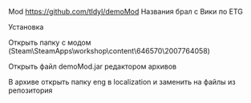 Mod https://github.com/tldyl/demoMod
Названия брал с Вики по ETG

Установка

Открыть папку с модом (Steam\SteamApps\workshop\content\646570\2007764058)

Открыть файл demoMod.jar редактором архивов

В архиве открыть папку eng в localization и заменить на файлы из репозитория
